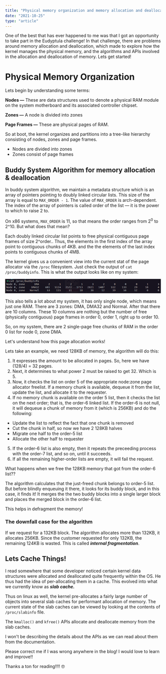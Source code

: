 ```yaml
---
title: "Physical memory organization and memory allocation and deallocation!"
date: "2021-10-25"
type: "article"
---
```


One of the best that has ever happened to me was that I got an opportunity to take part in the Eudyptula challenge! In that challenge, there are problems around memory allocation and deallocation, which made to explore how the kernel manages the physical memory, and the algorithms and APIs involved in the allocation and deallocation of memory. Lets get started!

# Physical Memory Organization

Lets begin by understanding some terms:

**Nodes —** These are data structures used to denote a physical RAM module on the system motherboard and its associated controller chipset.

**Zones —** A node is divided into zones

**Page Frames —** These are physical pages of RAM.

So at boot, the kernel organizes and partitions into a tree-like hierarchy consisting of nodes, zones and page frames. 

- Nodes are divided into zones
- Zones consist of page frames

## Buddy System Algorithm for memory allocation & deallocation

In buddy system algorithm, we maintain a metadata structure which is an array of pointers pointing to doubly linked circular lists. This size of the array is equal to `MAX_ORDER - 1`. The value of `MAX_ORDER` is arch-dependent. The index of the array of pointers is called order of the list — it is the power to which to raise 2 to. 

On x86 systems, `MAX_ORDER` is 11, so that means the order ranges from $2^0$ to 2^10. But what does that mean?

Each doubly linked circular list points to free physical contiguous page frames of size 2^order.. Thus, the elements in the first index of the array point to contiguous chunks of 4KB. and the the elements of the last index points to contiguous chunks of 4MB.

The kernel gives us a convenient view into the current stat of the page allocator via the `/proc` filesystem. Just check the output of `cat /proc/buddyinfo`. This is what the output looks like on my system: 

![Untitled](Physical%20memory%20organization%20and%20memory%20allocation%2093cee87d285e4fa694431edce6cb507c/Untitled.png)

This also tells a lot about my system, it has only single node, which means just one RAM. There are 3 zones: DMA, DMA32 and Normal. After that there are 10 columns. These 10 columns are nothing but the number of free (physically contiguous) page frames in order 0, order 1, right up to order 10.

So, on my system, there are 2 single-page free chunks of RAM in the order 0 list for node 0, zone DMA.

Let's understand how this page allocation works!

Lets take an example, we need 128KB of memory, the algorithm will do this:

1. It expresses the amount to be allocated in pages. So, here we have (128/4) = 32 pages.
2. Next, it determines to what power 2 must be raised to get 32. Which is 5.
3. Now, it checks the list on order 5 of the appropriate node:zone page allocator freelist. If a memory chunk is available, dequeue it from the list, update the list, and allocate it to the requester.
4. If no memory chunk is available on the order 5 list, then it checks the list on the next order; that is, the order-6 linked list. If the order-6 is not null, it will dequeue a chunk of memory from it (which is 256KB) and do the following:
- Update the list to reflect the fact that one chunk is removed
- Cut the chunk in half, so now we have 2 128KB halves
- Migrate one half to the order-5 list
- Allocate the other half to requester
5. If the order-6 list is also empty, then it repeats the preceeding process with the order-7 list, and so on, until it succeeds.
6. If all the remaining higher-order lists are empty, it will fail the request.

What happens when we free the 128KB memory that got from the order-6 list??

The algorithm calculates that the just-freed chunk belongs to order-5 list. But before blindly enqueuing it there, it looks for its buddy block, and in this case, it finds it! It merges the the two buddy blocks into a single larger block and places the merged block in the order-6 list. 

This helps in defragment the memory!

### The downfall case for the algorithm

If we request for a 132KB block. The algorithm allocates more than 132KB, it allocates 256KB. Since the customer requested for only 132KB, the remaining 124KB is wasted. This is called ***internal fragmentation***. 

## Lets Cache Things!

I read somewhere that some developer noticed certain kernel data structures were allocated and deallocated quite frequently within the OS. He thus had the idea of per-allocating them in a cache. This evolved into what we currently know as ***slab cache.***

Thus on linux as well, the kernel pre-allocates a fairly large number of objects into several slab caches for performant allocation of memory. The current state of the slab caches can be viewed by looking at the contents of `/proc/slabinfo` file.

The `kmalloc()` and `kfree()` APIs allocate and deallocate memory from the slab caches.

I won't be describing the details about the APIs as we can read about them from the documentation.

Please correct me if I was wrong anywhere in the blog! I would love to learn and improve!!

Thanks a ton for reading!!!! 🤓